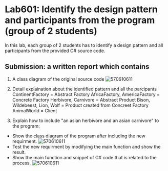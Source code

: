 # Lab601: Identify the design pattern and participants from the program (group of 2 students)

In this lab, each group of 2 students has to identify a design pattern and all participants 
from the provided C# source code. 

## Submission: a written report which contains

1. A class diagram of the original source code
![570610611](https://scontent-hkg3-1.xx.fbcdn.net/hphotos-xap1/v/t34.0-12/12092368_1261451337203573_1292026239_n.jpg?oh=ef28cab7585a283da38652d5ef541ac2&oe=5610E055)

2. Detail explaination about the identified pattern and all the parcipants
ContinentFactory = Abstract Factory
AfricaFactory, AmericaFactory = Concrete Factory
Herbivore, Carnivore = Abstract Product
Bison, Wildebeest, Lion, Wolf = Product created from Concreet Factory
AnimalWorld = Client

3. Explain how to include "an asian herbivore and an asian carnivore" to the program: 
  - Show the class diagram of the program after including the new requirment.
![570610611](https://fbcdn-sphotos-g-a.akamaihd.net/hphotos-ak-xat1/v/t34.0-12/12076869_1261451340536906_822135077_n.jpg?oh=9c6cb3b3aaa37af30ddb0f9af20c0b9f&oe=5610C475&__gda__=1443950816_f788e8da32207cbbec33a811e68ea4f9)
  - Test the new requirment by modifying the main function and show the result.
  - Show the main function and snippet of C# code that is related to the process.
![570610611](https://scontent-hkg3-1.xx.fbcdn.net/hphotos-xpt1/v/t34.0-12/12083837_1261448260537214_1914154148_n.jpg?oh=8ecf1364f9859f9507871918f6d368e4&oe=56109522)

